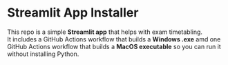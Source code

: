 # Streamlit App Installer

This repo is a simple **Streamlit app** that helps with exam timetabling.  
It includes a GitHub Actions workflow that builds a **Windows .exe** amd one GitHub Actions workflow that builds a **MacOS executable** so you can run it without installing Python.
